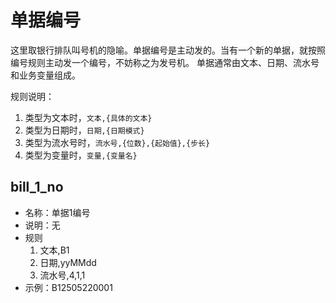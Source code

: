 # 单据编号

这里取银行排队叫号机的隐喻。单据编号是主动发的。当有一个新的单据，就按照编号规则主动发一个编号，不妨称之为发号机。
单据通常由文本、日期、流水号和业务变量组成。

规则说明：
1. 类型为文本时，`文本,{具体的文本}`
2. 类型为日期时，`日期,{日期模式}`
3. 类型为流水号时，`流水号,{位数},{起始值},{步长}`
4. 类型为变量时，`变量,{变量名}`

## bill_1_no

* 名称：单据1编号
* 说明：无
* 规则
  1. 文本,B1
  2. 日期,yyMMdd
  3. 流水号,4,1,1
* 示例：B12505220001
